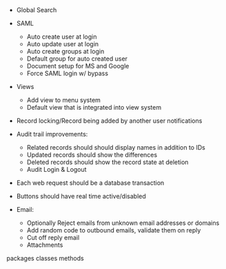 - Global Search

- SAML
  - Auto create user at login
  - Auto update user at login
  - Auto create groups at login
  - Default group for auto created user
  - Document setup for MS and Google
  - Force SAML login w/ bypass

- Views
  - Add view to menu system
  - Default view that is integrated into view system

- Record locking/Record being added by another user notifications

- Audit trail improvements:
  - Related records should should display names in addition to IDs
  - Updated records should show the differences
  - Deleted records should show the record state at deletion
  - Audit Login & Logout

- Each web request should be a database transaction

- Buttons should have real time active/disabled

- Email:
  - Optionally Reject emails from unknown email addresses or domains
  - Add random code to outbound emails, validate them on reply
  - Cut off reply email
  - Attachments


packages
classes
methods